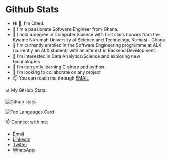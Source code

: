 # Github Stats

- Hi 👋, I'm Obed.
- 💞️ I'm a passionate Software Engineer from Ghana.
- 🌱 I hold a degree in Computer Science with first class honors from the Kwame Nkrumah University of Science and Technology, Kumasi - Ghana
- 🌱 I'm currently enrolled in the Software Engineering programme at ALX (currently an ALX student) with an interest in Backend Development.
- 👀 I’m interested in Data Analytics/Science and exploring new technologies
- 🌱 I’m currently learning C sharp and python
- 💞️ I’m looking to collaborate on any project
- 📫 You can reach me through <a href="mailto:lemyjay17@gmail.com">EMAIL</a>

📊 My GitHub Stats:

![Github stats](https://github-readme-stats-git-masterrstaa-rickstaa.vercel.app/api?username=lemyjay&theme=highcontrast&show_icons=true&count_private=true)


![Top Languages Card](https://github-readme-stats-git-masterrstaa-rickstaa.vercel.app/api/top-langs/?username=lemyjay&theme=highcontrast&show)


📫 Connect with me:
- <a href="mailto:lemyjay17@gmail.com">Email</a>
- [LinkedIn](https://www.linkedin.com/in/lemyjay/)
- [Twitter](https://twitter.com/lemyjay_)
- [WhatsApp](https://wa.me/+233531376875)


